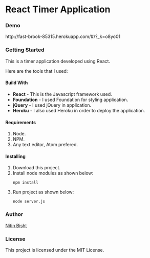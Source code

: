 <h1>React Timer Application</h1>

<h3>Demo</h3>
http://fast-brook-85315.herokuapp.com/#/?_k=o8yo01

<h3>Getting Started</h3>

This is a timer application developed using React.

Here are the tools that I used:

<h4>Build With</h4>

<ul>
<li><b>React</b> - This is the Javascript framework used.</li>

<li><b>Foundation</b> - I used Foundation for styling application.</li>

<li><b>jQuery</b> - I used jQuery in application.</li>

<li><b>Heroku</b> - I also used Heroku in order to deploy the application.</li>
</ul>

<h4>Requirements</h4>

<ol>
<li>Node.</li>

<li>NPM.</li>

<li>Any text editor, Atom prefered.</li>
</ol>

<h4>Installing</h4>

<ol>
<li>Download this project.</li>

<li>Install node modules as shown below:</li>


```npm install```

<li>Run project as shown below:</li>

```node server.js```
</ol>

<h3>Author</h3>
<a href="https://github.com/Nitin96Bisht">Nitin Bisht</a>

<h3>License</h3>
This project is licensed under the MIT License.

